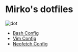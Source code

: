 

# Mirko's dotfiles
![dot](https://th.bing.com/th/id/OIP.i7eoZ4kMLuCeJOxulEm13gHaDB?pid=ImgDet&rs=1)

- [Bash Config](./.bashrc)
- [Vim Config](./vim/)
- [Neofetch Config](./neofetch)
